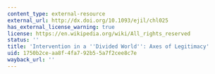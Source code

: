 ```yaml
---
content_type: external-resource
external_url: http://dx.doi.org/10.1093/ejil/chl025
has_external_license_warning: true
license: https://en.wikipedia.org/wiki/All_rights_reserved
status: ''
title: 'Intervention in a ''Divided World'': Axes of Legitimacy'
uid: 1750b2ce-aa8f-4fa7-92b5-5a7f2cee8c7e
wayback_url: ''
---
```

